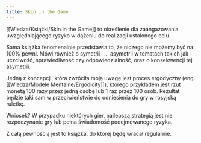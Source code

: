 ```yaml
---
title: Skin in the Game
---
```


[[Wiedza/Książki/Skin in the Game]] to określenie dla zaangażowania uwzględniającego ryzyko w dążeniu do realizacji ustalonego celu. 

Sama książka fenomenalnie przedstawia to, że niczego nie możemy być na 100% pewni. Mówi również o symetrii i ... asymetrii w tematach takich jak uczciwość, sprawiedliwość czy odpowiedzialność, oraz o konsekwencji tej asymetrii. 

Jedną z koncepcji, która zwróciła moją uwagę jest proces ergodyczny (eng. [[Wiedza/Modele Mentalne/Ergodicity]]), którego przykładem jest rzut monetą 100 razy przez jedną osobę lub 1 raz przez 100 osób. Rezultat będzie taki sam w przeciwieństwie do odniesienia do gry w rosyjską ruletkę. 

Wniosek? W przypadku niektórych gier, najlepszą strategią jest nie rozpoczynanie gry lub pełna świadomość podejmowanego ryzyka.

Z całą pewnością jest to książka, do której będę wracał regularnie.